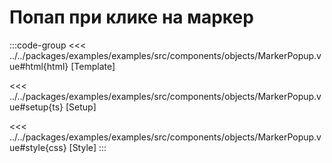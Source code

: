 # Попап при клике на маркер

<script lang="ts" setup>
import MapComponent from 'examples/src/components/objects/MarkerPopup.vue';
</script>

<map-component/>

:::code-group
<<< ../../packages/examples/examples/src/components/objects/MarkerPopup.vue#html{html} [Template]

<<< ../../packages/examples/examples/src/components/objects/MarkerPopup.vue#setup{ts} [Setup]

<<< ../../packages/examples/examples/src/components/objects/MarkerPopup.vue#style{css} [Style]
:::
